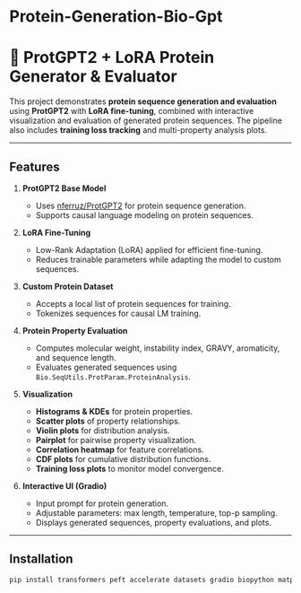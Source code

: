 # Protein-Generation-Bio-Gpt

# 🧬 ProtGPT2 + LoRA Protein Generator & Evaluator

This project demonstrates **protein sequence generation and evaluation** using **ProtGPT2** with **LoRA fine-tuning**, combined with interactive visualization and evaluation of generated protein sequences. The pipeline also includes **training loss tracking** and multi-property analysis plots.

---

## Features

1. **ProtGPT2 Base Model**
   - Uses [nferruz/ProtGPT2](https://huggingface.co/nferruz/ProtGPT2) for protein sequence generation.
   - Supports causal language modeling on protein sequences.

2. **LoRA Fine-Tuning**
   - Low-Rank Adaptation (LoRA) applied for efficient fine-tuning.
   - Reduces trainable parameters while adapting the model to custom sequences.

3. **Custom Protein Dataset**
   - Accepts a local list of protein sequences for training.
   - Tokenizes sequences for causal LM training.

4. **Protein Property Evaluation**
   - Computes molecular weight, instability index, GRAVY, aromaticity, and sequence length.
   - Evaluates generated sequences using `Bio.SeqUtils.ProtParam.ProteinAnalysis`.

5. **Visualization**
   - **Histograms & KDEs** for protein properties.
   - **Scatter plots** of property relationships.
   - **Violin plots** for distribution analysis.
   - **Pairplot** for pairwise property visualization.
   - **Correlation heatmap** for feature correlations.
   - **CDF plots** for cumulative distribution functions.
   - **Training loss plots** to monitor model convergence.

6. **Interactive UI (Gradio)**
   - Input prompt for protein generation.
   - Adjustable parameters: max length, temperature, top-p sampling.
   - Displays generated sequences, property evaluations, and plots.

---

## Installation

```bash
pip install transformers peft accelerate datasets gradio biopython matplotlib seaborn
